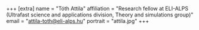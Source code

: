 +++
[extra]
name = "Tóth Attila"
affiliation = "Research fellow at ELI-ALPS (Ultrafast science and applications division, Theory and simulations group)"
email = "attila-toth@eli-alps.hu"
portrait = "attila.jpg"
+++
